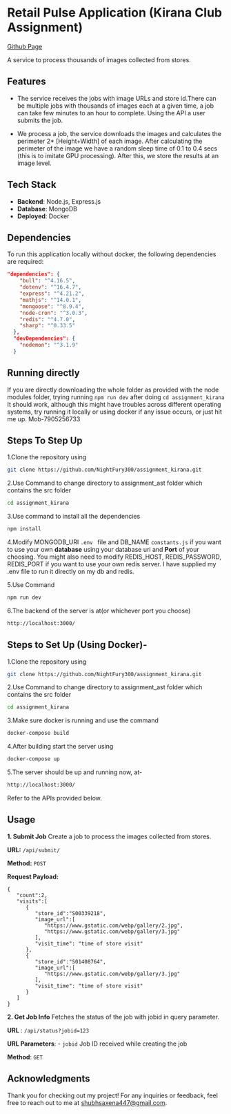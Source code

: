 # Retail Pulse Application (Kirana Club Assignment)

[Github Page](https://github.com/NightFury300/assignment_kirana)

A service to process thousands of images collected from stores.

## Features
- The service receives the jobs with image URLs and store id.There can be multiple jobs with thousands of images each at a given time, a job can take few minutes to an hour to complete. Using the API a user submits the job.

- We process a job, the service downloads the images and calculates the perimeter 2* [Height+Width] of each image. After calculating the perimeter of the image we have a random sleep time of 0.1 to 0.4 secs (this is to imitate GPU processing). After this, we store the results at an image level.

## Tech Stack
- **Backend**: Node.js, Express.js
- **Database**: MongoDB
- **Deployed**: Docker

## Dependencies
To run this application locally without docker, the following dependencies are required:
```json
"dependencies": {
    "bull": "^4.16.5",
    "dotenv": "^16.4.7",
    "express": "^4.21.2",
    "mathjs": "^14.0.1",
    "mongoose": "^8.9.4",
    "node-cron": "^3.0.3",
    "redis": "^4.7.0",
    "sharp": "^0.33.5"
  },
  "devDependencies": {
    "nodemon": "^3.1.9"
  }
```

## Running directly
If you are directly downloading the whole folder as provided with the node modules folder,
trying running ```npm run dev``` after doing ```cd assignment_kirana```
It should work, although this might have troubles across different operating systems, try running it locally or using docker if any issue occurs, or just hit me up. Mob-7905256733

## Steps To Step Up

1.Clone the repository using
```sh
git clone https://github.com/NightFury300/assignment_kirana.git
```
2.Use Command to change directory to assignment_ast folder which contains the src folder
```sh
cd assignment_kirana
```

3.Use command to install all the dependencies
```sh 
npm install
```

4.Modify MONGODB_URI ```.env ``` file and DB_NAME ```constants.js``` if you want to use your own **database** using your database uri and **Port** of your choosing. You might also need to modify REDIS_HOST, REDIS_PASSWORD, REDIS_PORT if you want to use your own redis server. I have supplied my .env file to run it directly on my db and redis.

5.Use Command
```sh 
npm run dev
```

6.The backend of the server is at(or whichever port you choose)
```sh 
http://localhost:3000/
```

## Steps to Set Up (Using Docker)-

1.Clone the repository using
```sh
git clone https://github.com/NightFury300/assignment_kirana.git
```

2.Use Command to change directory to assignment_ast folder which contains the src folder
```sh
cd assignment_kirana
```

3.Make sure docker is running and use the command
```sh
docker-compose build
```

4.After building start the server using
```sh
docker-compose up
```

5.The server should be up and running now, at-
```sh
http://localhost:3000/
```
Refer to the APIs provided below.

## Usage

**1. Submit Job**
Create a job to process the images collected from stores.

**URL:** ```/api/submit/```

**Method:** ```POST```

**Request Payload:**
```
{
   "count":2,
   "visits":[
      {
         "store_id":"S00339218",
         "image_url":[
            "https://www.gstatic.com/webp/gallery/2.jpg",
            "https://www.gstatic.com/webp/gallery/3.jpg"
         ],
         "visit_time": "time of store visit"
      },
      {
         "store_id":"S01408764",
         "image_url":[
            "https://www.gstatic.com/webp/gallery/3.jpg"
         ],
         "visit_time": "time of store visit"
      }
   ]
}
```

**2. Get Job Info**
Fetches the status of the job with jobid in query parameter.

**URL** : ```/api/status?jobid=123```

**URL Parameters**: - ```jobid``` Job ID received while creating the job

**Method**: ```GET```


## Acknowledgments
Thank you for checking out my project! For any inquiries or feedback, feel free to reach out to me at [shubhsaxena447@gmail.com](mailto:shubhsaxena447@gmail.com).
